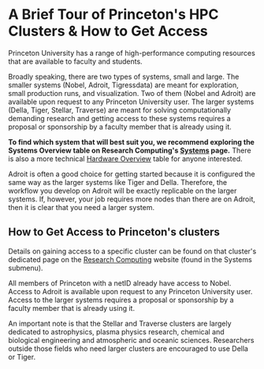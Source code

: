 # A Brief Tour of Princeton's HPC Clusters & How to Get Access

Princeton University has a range of high-performance computing resources that are available to faculty and students.

Broadly speaking, there are two types of systems, small and large. The smaller systems (Nobel, Adroit, Tigressdata) are meant for exploration, small production runs, and visualization. Two of them (Nobel and Adroit) are available upon request to any Princeton University user. The larger systems (Della, Tiger, Stellar, Traverse) are meant for solving computationally demanding research and getting access to these systems requires a proposal or sponsorship by a faculty member that is already using it.

**To find which system that will best suit you, we recommend exploring the Systems Overview table on Research Computing's [Systems](https://researchcomputing.princeton.edu/systems/systems-overview) page.** There is also a more technical [Hardware Overview](https://researchcomputing.princeton.edu/systems/research-computing-systems/hardware-overview) table for anyone interested. 

Adroit is often a good choice for getting started because it is configured the same way as the larger systems like Tiger and Della. Therefore, the workflow you develop on Adroit will be exactly replicable on the larger systems. If, however, your job requires more nodes than there are on Adroit, then it is clear that you need a larger system. 

<!--
## Princeton's Small Systems and Clusters

### [Nobel](https://researchcomputing.princeton.edu/systems/nobel)
  This system is most appropriate for interactive work. Any member of the
  university community can request access for their work. Two nodes (Davisson and Compton), no distinction between login/compute.

### [Adroit](https://researchcomputing.princeton.edu/systems/adroit/)
  Also available generally to members of the university community. It is composed of 9 Skylake nodes, 7 Ivybridge nodes for MyAdroit and 2 GPU nodes consisting of either Tesla K40c or v100 GPUs.

### [Tigressdata](https://researchcomputing.princeton.edu/systems/tigressdata)
  Intended for (1) small production runs, post-processing, and remote visualization of data produced on the large systems, and (2) developing, debugging, and testing code.

## Princeton's Larger Clusters

### [Della](https://researchcomputing.princeton.edu/systems/della)
  General purpose cluster that works well for most parallel jobs and for users with large numbers of serial jobs. Supports GPU jobs.

### [Tiger](https://researchcomputing.princeton.edu/systems/tiger)
  General purpose cluster used by the largest, most demanding parallel codes. Supports GPU jobs.

![tiger-cluster](https://researchcomputing.princeton.edu/sites/researchcomputing2/files/styles/panopoly_image_original/public/media/tiger-diagram_0.jpg?itok=NCJUQOsC)

*IMPORTANT*: The Tiger cluster is designed for large parallel jobs. In an effort to dissuade users from running small jobs on Tiger, such as serial or single-node jobs, the scheduler has been configured to penalize these submissions by causing long queue times. Della is ideal for serial jobs. If you only have an account on Tiger and you want to run several small jobs then please write to cses@princeton.edu to request an account on Della. Be sure to explain the situation.

### [Stellar](https://researchcomputing.princeton.edu/systems/stellar)
  Primarily for research in astrophysical sciences, plasma physics, physics, chemical and biological engineering and atmospheric and oceanic sciences. Well suited for large, computationally intensive parallel jobs because of high core count per node. Supports GPU jobs.

### [Traverse](https://researchcomputing.princeton.edu/systems/traverse)
  Primarily for plasma physics research. Supports GPU jobs.
-->

## How to Get Access to Princeton's clusters

Details on gaining access to a specific cluster can be found on that cluster's dedicated page on the [Research Computing](https://researchcomputing.princeton.edu/) website (found in the Systems submenu).

All members of Princeton with a netID already have access to Nobel. Access to Adroit is available upon request to any Princeton University user. Access to the larger systems requires a proposal or sponsorship by a faculty member that is already using it.

An important note is that the Stellar and Traverse clusters are largely dedicated to astrophysics, plasma physics research, chemical and biological engineering and atmospheric and oceanic sciences. Researchers outside those fields who need larger clusters are encouraged to use Della or Tiger.

